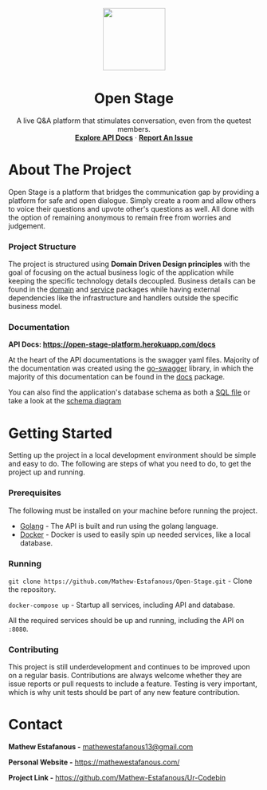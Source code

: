 <p align="center">
  <img src="https://user-images.githubusercontent.com/56979977/116730566-a4dcae00-a9b6-11eb-95b7-39239fe35386.png" width="125">
  <h1 align="center">Open Stage</h1>

  <p align="center">
    A live Q&A platform that stimulates conversation, even from the quetest members.
    <br />
    <a href="https://open-stage-platform.herokuapp.com/docs"><strong>Explore API Docs</strong></a>
    ·
    <a href="https://github.com/Mathew-Estafanous/Open-Stage/issues"><strong>Report An Issue</strong></a>
  </p>
</p>

# About The Project

Open Stage is a platform that bridges the communication gap by providing a platform for safe
and open dialogue. Simply create a room and allow others to voice their questions and upvote other's
questions as well. All done with the option of remaining anonymous to remain free from worries and judgement.

### Project Structure
The project is structured using **Domain Driven Design principles** with the goal of focusing on
the actual business logic of the application while keeping the specific technology details decoupled.
Business details can be found in the [domain](https://github.com/Mathew-Estafanous/Open-Stage/tree/main/domain)
and [service](https://github.com/Mathew-Estafanous/Open-Stage/tree/main/service) packages while having external
dependencies like the infrastructure and handlers outside the specific business model.

### Documentation
**API Docs: https://open-stage-platform.herokuapp.com/docs**

At the heart of the API documentations is the swagger yaml files. Majority of the documentation was created using the
[go-swagger](https://github.com/go-swagger/go-swagger) library, in which the majority of this documentation can be found
in the [docs](https://github.com/Mathew-Estafanous/Open-Stage/tree/main/docs) package.

You can also find the application's database schema as both a [SQL file](https://github.com/Mathew-Estafanous/Open-Stage/blob/main/_sql/schema.sql)
or take a look at the [schema diagram](https://dbdiagram.io/d/606262f8ecb54e10c33dd900)

# Getting Started
Setting up the project in a local development environment should be simple and easy to do. The following are
steps of what you need to do, to get the project up and running.

### Prerequisites
The following must be installed on your machine before running the project.
* [Golang](https://golang.org/) - The API is built and run using the golang language.
* [Docker](https://www.docker.com/) - Docker is used to easily spin up needed services, like a local database.

### Running
``git clone https://github.com/Mathew-Estafanous/Open-Stage.git`` - Clone the repository.

``docker-compose up`` - Startup all services, including API and database.

All the required services should be up and running, including the API on ``:8080``.

### Contributing
This project is still underdevelopment and continues to be improved upon on a regular basis. Contributions
are always welcome whether they are issue reports or pull requests to include a feature. Testing is very important,
which is why unit tests should be part of any new feature contribution.

# Contact
**Mathew Estafanous -** mathewestafanous13@gmail.com

**Personal Website -** https://mathewestafanous.com/

**Project Link -** https://github.com/Mathew-Estafanous/Ur-Codebin
